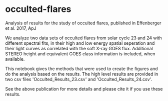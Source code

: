 # occulted-flares
Analysis of results for the study of occulted flares, published in Effenberger et al. 2017, ApJ

We analyze two data sets of occulted flares from solar cycle 23 and 24 with different spectral fits, in their high and low energy spatial seperation and their light curves as correlated with the soft X-ray GOES flux. Additional STEREO height and equivalent GOES class information is included, when available.

This notebook gives the methods that were used to create the figures and do the analysis based on the results. The high level results are provided in two csv files 'Occulted_Results_23.csv' and 'Occulted_Results_24.csv'.

See the above publication for more details and please cite it if you use these results.
